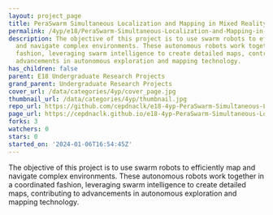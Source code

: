```yaml
---
layout: project_page
title: PeraSwarm Simultaneous Localization and Mapping in Mixed Reality Environment
permalink: /4yp/e18/PeraSwarm-Simultaneous-Localization-and-Mapping-in-Mixed-Reality-Environment/
description: The objective of this project is to use swarm robots to efficiently map
  and navigate complex environments. These autonomous robots work together in a coordinated
  fashion, leveraging swarm intelligence to create detailed maps, contributing to
  advancements in autonomous exploration and mapping technology.
has_children: false
parent: E18 Undergraduate Research Projects
grand_parent: Undergraduate Research Projects
cover_url: /data/categories/4yp/cover_page.jpg
thumbnail_url: /data/categories/4yp/thumbnail.jpg
repo_url: https://github.com/cepdnaclk/e18-4yp-PeraSwarm-Simultaneous-Localization-and-Mapping-in-Mixed-Reality-Environment
page_url: https://cepdnaclk.github.io/e18-4yp-PeraSwarm-Simultaneous-Localization-and-Mapping-in-Mixed-Reality-Environment
forks: 3
watchers: 0
stars: 0
started_on: '2024-01-06T16:54:45Z'
---
```


The objective of this project is to use swarm robots to efficiently map and navigate complex environments. These autonomous robots work together in a coordinated fashion, leveraging swarm intelligence to create detailed maps, contributing to advancements in autonomous exploration and mapping technology.